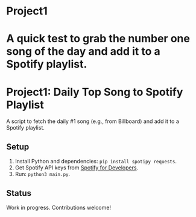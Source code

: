 # Project1
A quick test to grab the number one song of the day and add it to a Spotify playlist.
=======
# Project1: Daily Top Song to Spotify Playlist
A script to fetch the daily #1 song (e.g., from Billboard) and add it to a Spotify playlist.

## Setup
1. Install Python and dependencies: `pip install spotipy requests`.
2. Get Spotify API keys from [Spotify for Developers](https://developer.spotify.com/).
3. Run: `python3 main.py`.

## Status
Work in progress. Contributions welcome!

